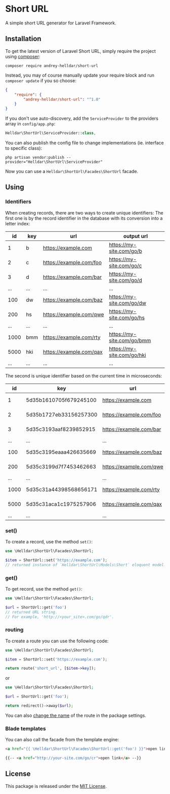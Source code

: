 # Short URL
 
A simple short URL generator for Laravel Framework.


## Installation

To get the latest version of Laravel Short URL, simply require the project using [composer](https://getcomposer.org):

```
composer require andrey-helldar/short-url
```

Instead, you may of course manually update your require block and run `composer update` if you so choose:

```json
{
    "require": {
        "andrey-helldar/short-url": "^1.0"
    }
}
```

If you don't use auto-discovery, add the `ServiceProvider` to the providers array in `config/app.php`:

```php
Helldar\ShortUrl\ServiceProvider::class,
```

You can also publish the config file to change implementations (ie. interface to specific class):

```
php artisan vendor:publish --provider="Helldar\ShortUrl\ServiceProvider"
```

Now you can use a `Helldar\ShortUrl\Facades\ShortUrl` facade.


## Using

### Identifiers

When creating records, there are two ways to create unique identifiers:
The first one is by the record identifier in the database with its conversion into a letter index:

| id | key | url | output url |
|---|---|---|---|
| 1 | b | https://example.com | https://my-site.com/go/b |
| 2 | c | https://example.com/foo | https://my-site.com/go/c |
| 3 | d | https://example.com/bar | https://my-site.com/go/d |
| ... | ... | ... | ... |
| 100 | dw | https://example.com/baz | https://my-site.com/go/dw |
| 200 | hs | https://example.com/qwe | https://my-site.com/go/hs |
| ... | ... | ... | ... |
| 1000 | bmm | https://example.com/rty | https://my-site.com/go/bmm |
| 5000 | hki | https://example.com/qax | https://my-site.com/go/hki |
| ... | ... | ... | ... |


The second is unique identifier based on the current time in microseconds:

| id | key | url | output url |
|---|---|---|---|
| 1 | 5d35b1610705f679245100 | https://example.com | https://my-site.com/go/5d35b1610705f679245100 |
| 2 | 5d35b1727eb33156257300 | https://example.com/foo | https://my-site.com/go/5d35b1727eb33156257300 |
| 3 | 5d35c3193aaf8239852915 | https://example.com/bar | https://my-site.com/go/5d35c3193aaf8239852915 |
| ... | ... | ... | ... |
| 100 | 5d35c3195eaaa426635669 | https://example.com/baz | https://my-site.com/go/5d35c3195eaaa426635669 |
| 200 | 5d35c3199d7f7453462663 | https://example.com/qwe | https://my-site.com/go/5d35c3199d7f7453462663 |
| ... | ... | ... | ... |
| 1000 | 5d35c31a44398568656171 | https://example.com/rty | https://my-site.com/go/5d35c31a44398568656171 |
| 5000 | 5d35c31aca1c1975257906 | https://example.com/qax | https://my-site.com/go/5d35c31aca1c1975257906 |
| ... | ... | ... | ... |



### set()

To create a record, use the method `set()`:

```php
use \Helldar\ShortUrl\Facades\ShortUrl;

$item = ShortUrl::set('https://example.com');
// returned instance of `Helldar\ShortUrl\Models\Short` eloquent model.
```


### get()

To get record, use the method `get()`:

```php
use \Helldar\ShortUrl\Facades\ShortUrl;

$url = ShortUrl::get('foo')
// returned URL string.
// For example, 'http://<your_site>.com/go/qdr'.
```


### routing

To create a route you can use the following code:

```php
use \Helldar\ShortUrl\Facades\ShortUrl;

$item = ShortUrl::set('https://example.com');

return route('short_url', [$item->key]); 
```

or

```php
use \Helldar\ShortUrl\Facades\ShortUrl;

$url = ShortUrl::get('foo');

return redirect()->away($url); 
```

You can also [change the name](src/config/settings.php) of the route in the package settings.


### Blade templates

You can also call the facade from the template engine:

```html
<a href="{{ \Helldar\ShortUrl\Facades\ShortUrl::get('foo') }}">open link</a>

{{-- <a href="http://your-site.com/go/cr">open link</a> --}}

```


## License

This package is released under the [MIT License](LICENSE).
